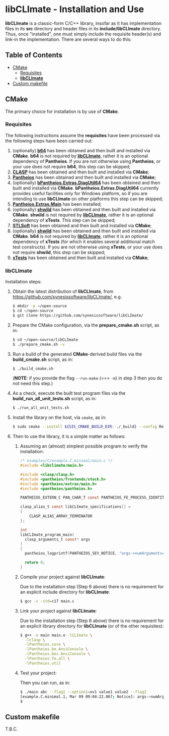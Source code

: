 # libCLImate - Installation and Use <!-- omit in toc -->

**libCLImate** is a classic-form C/C++ library, insofar as it has implementation files in its **src** directory and header files in its **include/libCLImate** directory. Thus, once "installed", one must simply include the requisite header(s) and link-in the implementation. There are several ways to do this:


## Table of Contents <!-- omit in toc -->

- [CMake](#cmake)
  - [Requisites](#requisites)
  - [**libCLImate**](#libclimate)
- [Custom makefile](#custom-makefile)


## CMake

The primary choice for installation is by use of **CMake**.

### Requisites

The following instructions assume the **requisites** have been processed via the following steps have been carried out:
1. (optionally) [**b64**](https://github.com/synesissoftware/b64) has been obtained and then built and installed via **CMake**. **b64** is not required by [**libCLImate**](https://github.com/synesissoftware/libCLImate), rather it is an optional dependency of **Pantheios**. If you are not otherwise using **Pantheios**, or your use does not require **b64**, this step can be skipped;
2. [**CLASP**](https://github.com/synesissoftware/CLASP) has been obtained and then built and installed via **CMake**;
3. [**Pantheios**](https://github.com/synesissoftware/Pantheios) has been obtained and then built and installed via **CMake**;
4. (optionally) [**bPantheios.Extras.DiagUtil64**](https://github.com/synesissoftware/Pantheios.Extras.DiagUtil) has been obtained and then built and installed via **CMake**. **bPantheios.Extras.DiagUtil64** currently provides useful facilities only for Windows platform, so if you are intending to use **libCLImate** on other platforms this step can be skipped;
5. [**Pantheios.Extras.Main**](https://github.com/synesissoftware/Pantheios.Extras.Main) has been installed;
6. (optionally) [**shwild**](https://github.com/synesissoftware/shwild) has been obtained and then built and installed via **CMake**. **shwild** is not required by [**libCLImate**](https://github.com/synesissoftware/libCLImate), rather it is an optional dependency of **xTests**. This step can be skipped;
7. [**STLSoft**](https://github.com/synesissoftware/STLSoft) has been obtained and then built and installed via **CMake**;
8. (optionally) [**shwild**](https://github.com/synesissoftware/STLSoft) has been obtained and then built and installed via **CMake**. **b64** is not required by [**libCLImate**](https://github.com/synesissoftware/libCLImate), rather it is an optional dependency of **xTests** (for which it enables several additional match test constructs). If you are not otherwise using **xTests**, or your use does not require **shwild**, this step can be skipped;
9. [**xTests**](https://github.com/synesissoftware/xTests) has been obtained and then built and installed via **CMake**;

### **libCLImate**

Installation steps:

1. Obtain the latest distribution of **libCLImate**, from
   https://github.com/synesissoftware/libCLImate/, e.g.

   ```bash
   $ mkdir -p ~/open-source
   $ cd ~/open-source
   $ git clone https://github.com/synesissoftware/libCLImate/
   ```

2. Prepare the CMake configuration, via the **prepare_cmake.sh** script, as
   in:

   ```bash
   $ cd ~/open-source/libCLImate
   $ ./prepare_cmake.sh -v
   ```

3. Run a build of the generated **CMake**-derived build files via the
   **build_cmake.sh** script, as in:

   ```bash
   $ ./build_cmake.sh
   ```

   (**NOTE**: if you provide the flag `--run-make` (=== `-m`) in step 3 then you do
   not need this step.)

4. As a check, execute the built test program files via the
   **build_run_all_unit_tests.sh** script, as in:

   ```bash
   $ ./run_all_unit_tests.sh
   ```

5. Install the library on the host, via `cmake`, as in:


   ```bash
   $ sudo cmake --install ${SIS_CMAKE_BUILD_DIR:-./_build} --config Release
   ```

7. Then to use the library, it is a simple matter as follows:

   1. Assuming an (almost) simplest possible program to verify the installation:

      ```c
      /* examples/C/example.C.minimal/main.c */
      #include <libclimate/main.h>

      #include <clasp/clasp.h>
      #include <pantheios/frontends/stock.h>
      #include <pantheios/extras/main.h>
      #include <pantheios/pantheios.h>

      PANTHEIOS_EXTERN_C PAN_CHAR_T const PANTHEIOS_FE_PROCESS_IDENTITY[] = PANTHEIOS_LITERAL_STRING("example.C.minimal");

      clasp_alias_t const libCLImate_specifications[] =
      {
          CLASP_ALIAS_ARRAY_TERMINATOR
      };

      int
      libCLImate_program_main(
        clasp_arguments_t const* args
      )
      {
        pantheios_logprintf(PANTHEIOS_SEV_NOTICE, "args->numArguments=%zu", args->numArguments);

        return 0;
      }
      ```

   2. Compile your project against **libCLImate**:

      Due to the installation step (Step 6 above) there is no requirement
      for an explicit include directory for **libCLImate**:

      ```bash
      $ gcc -c -std=c17 main.c
      ```

   3. Link your project against **libCLImate**:

      Due to the installation step (Step 6 above) there is no requirement
      for an explicit library directory for **libCLImate** (or of the other
      requisites):

      ```bash
      $ g++ -o main main.o -lCLImate \
        -lclasp \
        -lPantheios.core \
        -lPantheios.be.AnsiConsole \
        -lPantheios.bec.AnsiConsole \
        -lPantheios.fe.all \
        -lPantheios.util
      ```


   4. Test your project:

      Then you can run, as in:

      ```bash
      $ ./main abc --flag1 --option1=ov1 value1 value2 --flag2
      [example.C.minimal.1, Mar 09 09:04:22.067; Notice]: args->numArguments=6
      $
      ```


## Custom makefile

T.B.C.


<!-- ########################### end of file ########################### -->

